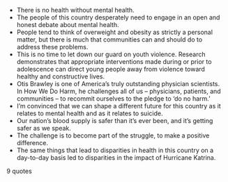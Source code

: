  - There is no health without mental health.
 - The people of this country desperately need to engage in an open and honest debate about mental health.
 - People tend to think of overweight and obesity as strictly a personal matter, but there is much that communities can and should do to address these problems.
 - This is no time to let down our guard on youth violence. Research demonstrates that appropriate interventions made during or prior to adolescence can direct young people away from violence toward healthy and constructive lives.
 - Otis Brawley is one of America’s truly outstanding physician scientists. In How We Do Harm, he challenges all of us – physicians, patients, and communities – to recommit ourselves to the pledge to ‘do no harm.’
 - I’m convinced that we can shape a different future for this country as it relates to mental health and as it relates to suicide.
 - Our nation’s blood supply is safer than it’s ever been, and it’s getting safer as we speak.
 - The challenge is to become part of the struggle, to make a positive difference.
 - The same things that lead to disparities in health in this country on a day-to-day basis led to disparities in the impact of Hurricane Katrina.

9 quotes